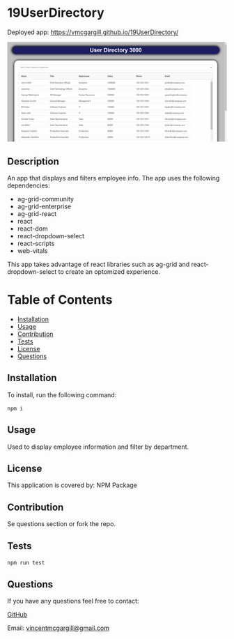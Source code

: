 # 19UserDirectory

Deployed app: https://vmcgargill.github.io/19UserDirectory/

![User Directory](/userdirectory.gif)

## Description 
An app that displays and filters employee info. The app uses the following dependencies:

- ag-grid-community
- ag-grid-enterprise
- ag-grid-react
- react
- react-dom
- react-dropdown-select
- react-scripts
- web-vitals

This app takes advantage of react libraries such as ag-grid and react-dropdown-select to create an optomized experience.
 
# Table of Contents 
- [Installation](#installation) 
- [Usage](#usage) 
- [Contribution](#contribution) 
- [Tests](#tests) 
- [License](#license) 
- [Questions](#questions) 

## Installation 
To install, run the following command:
```
npm i
```

## Usage
Used to display employee information and filter by department.

## License 
This application is covered by: NPM Package
 
## Contribution 
Se questions section or fork the repo.
 
## Tests 
```
npm run test
```
 
## Questions 
If you have any questions feel free to contact: 
 
[GitHub](https://github.com/vmcgargill) 
 
Email: [vincentmcgargill@gmail.com](mailto:vincentmcgargill@gmail.com)
